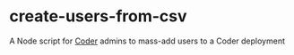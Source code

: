 # create-users-from-csv
A Node script for [Coder](coder.com) admins to mass-add users to a Coder deployment

